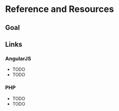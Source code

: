 # Reference and Resources

## Goal


## Links

### AngularJS

- TODO
- TODO

### PHP

- TODO
- TODO

